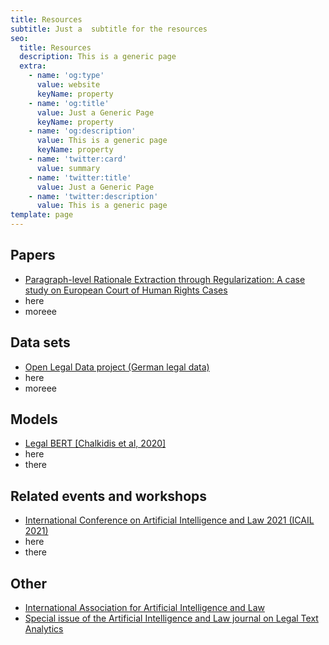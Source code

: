 ```yaml
---
title: Resources
subtitle: Just a  subtitle for the resources
seo:
  title: Resources
  description: This is a generic page
  extra:
    - name: 'og:type'
      value: website
      keyName: property
    - name: 'og:title'
      value: Just a Generic Page
      keyName: property
    - name: 'og:description'
      value: This is a generic page
      keyName: property
    - name: 'twitter:card'
      value: summary
    - name: 'twitter:title'
      value: Just a Generic Page
    - name: 'twitter:description'
      value: This is a generic page
template: page
---
```


## Papers
- [Paragraph-level Rationale Extraction through Regularization: A case study on European Court of Human Rights Cases](https://arxiv.org/pdf/2103.13084.pdf)
- here
- moreee

## Data sets
- [Open Legal Data project (German legal data)](http://openlegaldata.io/)
- here
- moreee

## Models
- [Legal BERT [Chalkidis et al, 2020]](https://www.aclweb.org/anthology/2020.findings-emnlp.261/)
- here
- there

## Related events and workshops
- [International Conference on Artificial Intelligence and Law 2021 (ICAIL 2021)](https://icail.lawgorithm.com.br/)
- here
- there

## Other
- [International Association for Artificial Intelligence and Law](http://www.iaail.org/)
- [Special issue of the Artificial Intelligence and Law journal on Legal Text Analytics](https://link.springer.com/journal/10506/26/2/page/1)